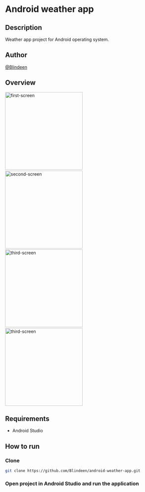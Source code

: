 # Android weather app
## Description
Weather app project for Android operating system.
## Author
[@Blindeen](https://www.github.com/Blindeen)
## Overview
<img src="https://github.com/user-attachments/assets/b22de58a-2ec5-40dc-b911-a58f456b9dab" alt="first-screen" width="250"/>&emsp;
<img src="https://github.com/user-attachments/assets/d8c67941-28dd-41d5-ab92-6da38d75a9c1" alt="second-screen" width="250"/>&emsp;
<img src="https://github.com/user-attachments/assets/52c7a100-e09b-4f3c-94ea-8d97338e0e8e" alt="third-screen" width="250"/>&emsp;
<img src="https://github.com/user-attachments/assets/c9435a4b-0e16-4a36-af31-11d00df5f47b" alt="third-screen" width="250"/>


## Requirements
- Android Studio

## How to run
### Clone
```bash
git clone https://github.com/Blindeen/android-weather-app.git
```
### Open project in Android Studio and run the application
